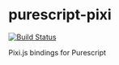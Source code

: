 purescript-pixi
===============

[![Build Status](https://travis-ci.org/CapillarySoftware/purescript-pixi.svg)](https://travis-ci.org/CapillarySoftware/purescript-pixi)

Pixi.js bindings for Purescript
